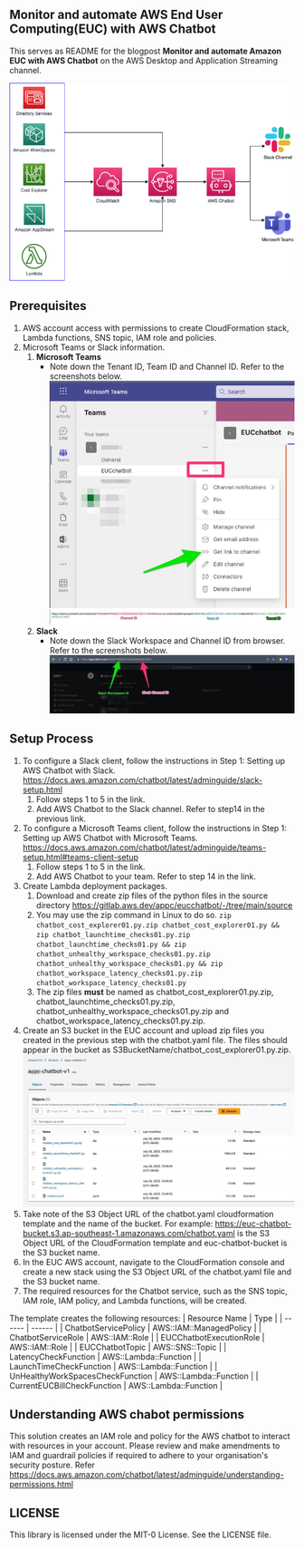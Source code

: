 Monitor and automate AWS End User Computing(EUC) with AWS Chatbot
--------------------------------------
This serves as README for the blogpost **Monitor and automate Amazon EUC with AWS Chatbot** on the AWS Desktop and Application Streaming channel.

![Architecture diagram](/images/architecture.png "Architecture")

Prerequisites 
-------------
1. AWS account access with permissions to create CloudFormation stack, Lambda functions, SNS topic, IAM role and policies.
2. Microsoft Teams or Slack information.
   1. **Microsoft Teams**
      - Note down the Tenant ID, Team ID and Channel ID. Refer to the screenshots below. 
      ![Channel Link](/images/teams1.jpg "Channel Link")
      ![IDs](/images/teams2.jpg "Tenant, Team and Channel ID")
   2. **Slack**
      - Note down the Slack Workspace and Channel ID from browser. Refer to the screenshots below. 
      ![Slack IDs](/images/slack.jpg "Slack IDs")

Setup Process 
-------------
1. To configure a Slack client, 
follow the instructions in Step 1: Setting up AWS Chatbot with Slack. https://docs.aws.amazon.com/chatbot/latest/adminguide/slack-setup.html
   1. Follow steps 1 to 5 in the link. 
   2. Add AWS Chatbot to the Slack channel. Refer to step14 in the previous link.
2. To configure a Microsoft Teams client, follow the instructions in Step 1: Setting up AWS Chatbot with Microsoft Teams. https://docs.aws.amazon.com/chatbot/latest/adminguide/teams-setup.html#teams-client-setup
   1. Follow steps 1 to 5 in the link.
   2. Add AWS Chatbot to your team. Refer to step 14 in the link. 
3. Create Lambda deployment packages.
   1. Download and create zip files of the python files in the source directory https://gitlab.aws.dev/appc/eucchatbot/-/tree/main/source
   2. You may use the zip command in Linux to do so. 
   `zip chatbot_cost_explorer01.py.zip chatbot_cost_explorer01.py && zip chatbot_launchtime_checks01.py.zip chatbot_launchtime_checks01.py && zip chatbot_unhealthy_workspace_checks01.py.zip chatbot_unhealthy_workspace_checks01.py && zip chatbot_workspace_latency_checks01.py.zip chatbot_workspace_latency_checks01.py`
   3. The zip files **must** be named as chatbot_cost_explorer01.py.zip, chatbot_launchtime_checks01.py.zip, chatbot_unhealthy_workspace_checks01.py.zip and chatbot_workspace_latency_checks01.py.zip. 
4. Create an S3 bucket in the EUC account and upload zip files you created in the previous step with the chatbot.yaml file. The files should appear in the bucket as S3BucketName/chatbot_cost_explorer01.py.zip.
![Contents in S3 Bucket](/images/s3bucket.jpg "Contents of S3 Bucket")
5. Take note of the S3 Object URL of the chatbot.yaml cloudformation template and the name of the bucket. For example: https://euc-chatbot-bucket.s3.ap-southeast-1.amazonaws.com/chatbot.yaml is the S3 Object URL of the CloudFormation template and euc-chatbot-bucket is the S3 bucket name.   
6. In the EUC AWS account, navigate to the CloudFormation console and create a new stack using the S3 Object URL of the chatbot.yaml file and the S3 bucket name.
7. The required resources for the Chatbot service, such as the SNS topic, IAM role, IAM policy, and Lambda functions, will be created.

The template creates the following resources:
| Resource Name | Type |
| ------ | ------ |
|      ChatbotServicePolicy  |    AWS::IAM::ManagedPolicy    |
|     ChatbotServiceRole   |  AWS::IAM::Role      |
|     EUCChatbotExecutionRole | AWS::IAM::Role       |
|     EUCChatbotTopic       |    AWS::SNS::Topic    |
|     LatencyCheckFunction   |    AWS::Lambda::Function     |
|     LaunchTimeCheckFunction   |    AWS::Lambda::Function    |
|     UnHealthyWorkSpacesCheckFunction   |     AWS::Lambda::Function   |
|     CurrentEUCBillCheckFunction   |  AWS::Lambda::Function      |

Understanding AWS chabot permissions
--------
This solution creates an IAM role and policy for the AWS chatbot to interact with resources in your account. Please review and make amendments to IAM and guardrail policies if required to adhere to your organisation's security posture. Refer https://docs.aws.amazon.com/chatbot/latest/adminguide/understanding-permissions.html

LICENSE
-------------
This library is licensed under the MIT-0 License. See the LICENSE file.
